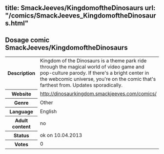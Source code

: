 title: SmackJeeves/KingdomoftheDinosaurs
url: "/comics/SmackJeeves_KingdomoftheDinosaurs.html"
---
Dosage comic SmackJeeves/KingdomoftheDinosaurs
-----------------------------------------

<table class="comicinfo">
<tr>
<th>Description</th><td>Kingdom of the Dinosaurs is a theme park ride through the magical world of video game and pop-culture parody. If there's a bright center in the webcomic universe, you're on the comic that's farthest from. Updates sporadically.</td>
</tr>
<tr>
<th>Website</th><td><a href="http://dinosaurkingdom.smackjeeves.com/comics/">http://dinosaurkingdom.smackjeeves.com/comics/</a></td>
</tr>
<tr>
<th>Genre</th><td>Other</td>
</tr>
<tr>
<th>Language</th><td>English</td>
</tr>
<tr>
<th>Adult content</th><td>no</td>
</tr>
<tr>
<th>Status</th><td>ok on 10.04.2013</td>
</tr>
<tr>
<th>Votes</th><td>0</div></td>
</tr>
</table>
